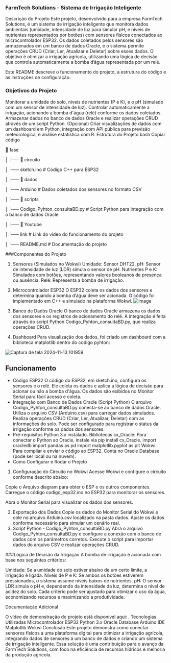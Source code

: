 ### FarmTech Solutions - Sistema de Irrigação Inteligente
Descrição do Projeto
Este projeto, desenvolvido para a empresa FarmTech Solutions, é um sistema de irrigação inteligente que monitora dados ambientais (umidade, intensidade de luz para simular pH, e níveis de nutrientes representados por botões) com sensores físicos conectados ao microcontrolador ESP32. Os dados coletados pelos sensores são armazenados em um banco de dados Oracle, e o sistema permite operações CRUD (Criar, Ler, Atualizar e Deletar) sobre esses dados. O objetivo é otimizar a irrigação agrícola, utilizando uma lógica de decisão que controla automaticamente a bomba d’água representada por um relé.

Este README descreve o funcionamento do projeto, a estrutura do código e as instruções de configuração.

### Objetivos do Projeto
Monitorar a umidade do solo, níveis de nutrientes (P e K), e o pH (simulado com um sensor de intensidade de luz).
Controlar automaticamente a irrigação, acionando a bomba d'água (relé) conforme os dados coletados.
Armazenar dados no banco de dados Oracle e realizar operações CRUD através de um script Python.
(Opcional) Criar visualizações de dados com um dashboard em Python, integração com API pública para previsão meteorológica, e análise estatística com R.
Estrutura do Projeto
bash
Copiar código


📂 fase

│
├── 📁 circuito

│   └── sketch.ino         # Código C++ para ESP32

│
├── 📁 dados

│   └── Arduino        # Dados coletados dos sensores no formato CSV

│
├── 📁 scripts

│   └── Codigo_Pyhton_consultaBD.py         # Script Python para integração com o banco de dados Oracle

│
├── 📁 Youtube

│   └── link         # Link do video do funcionamento do projeto

│
└── README.md                     # Documentação do projeto



###Componentes do Projeto
1. Sensores (Simulados no Wokwi)
Umidade: Sensor DHT22.
pH: Sensor de intensidade de luz (LDR) simula o sensor de pH.
Nutrientes P e K: Simulados com botões, representando valores booleanos de presença ou ausência.
Relé: Representa a bomba de irrigação.
2. Microcontrolador ESP32
O ESP32 coleta os dados dos sensores e determina quando a bomba d’água deve ser acionada. O código foi implementado em C++ e simulado na plataforma Wokwi.
![image](https://github.com/user-attachments/assets/c8e1aa07-ec04-425e-9b7d-e4adcd8c4de2)


4. Banco de Dados Oracle
O banco de dados Oracle armazena os dados dos sensores e os registros de acionamento do relé. A integração é feita através do script Python Codigo_Pyhton_consultaBD.py, que realiza operações CRUD.

5. Dashboard 
Para visualização dos dados, foi criado um dashboard com a  biblioteca matplotlib dentro do codigo pyhton:

![Captura de tela 2024-11-13 101959](https://github.com/user-attachments/assets/ba1efe27-fdfb-492a-adcb-ded18bde056d)

## Funcionamento
- Código ESP32
O código do ESP32, em sketch.ino, configura os sensores e o relé.
Ele coleta os dados e aplica a lógica de decisão para acionar ou não a bomba d'água.
Os dados são exibidos no Monitor Serial para fácil acesso e coleta.
- Integração com Banco de Dados Oracle (Script Python)
O arquivo Codigo_Pyhton_consultaBD.py conecta-se ao banco de dados Oracle.
Utiliza o arquivo CSV (Arduino.csv) para carregar dados simulados.
Realiza operações CRUD (Criar, Ler, Atualizar, Deletar) com as informações do solo.
Pode ser configurado para registrar o status da irrigação conforme os dados dos sensores.
- Pré-requisitos
Python 3.x instalado.
Bibliotecas cx_Oracle: Para conectar o Python ao Oracle, instale via pip install cx_Oracle.
import oracledb
import pandas as pd
import matplotlib.pyplot as plt
Wokwi: Para compilar e enviar o código ao ESP32.
Conta no Oracle Database (pode ser local ou na nuvem).
- Como Configurar e Rodar o Projeto
1. Configuração do Circuito no Wokwi
Acesse Wokwi e configure o circuito conforme descrito abaixo:

Copie o Arquivo diagram para obter o ESP e os outros componentes.
Carregue o código codigo_esp32.ino no ESP32 para monitorar os sensores.

Abra o Monitor Serial para visualizar os dados dos sensores.

2. Exportação dos Dados
Copie os dados do Monitor Serial do Wokwi e cole no arquivo Arduino.csv localizado na pasta dados.
Ajuste os dados conforme necessário para simular um cenário real.
3. Script Python - Codigo_Pyhton_consultaBD.py
Abra o arquivo Codigo_Pyhton_consultaBD.py e configure a conexão com o banco de dados com os parâmetros corretos.
Execute o script para importar dados do arquivo CSV e realizar operações CRUD.


###Lógica de Decisão da Irrigação
A bomba de irrigação é acionada com base nos seguintes critérios:

Umidade: Se a umidade do solo estiver abaixo de um certo limite, a irrigação é ligada.
Níveis de P e K: Se ambos os botões estiverem pressionados, o sistema assume níveis baixos de nutrientes.
pH: O sensor LDR simula o pH e, dependendo da intensidade da luz, determina o nível de acidez do solo.
Cada critério pode ser ajustado para otimizar o uso da água, economizando recursos e maximizando a produtividade.

Documentação Adicional

O vídeo de demonstração do projeto está disponível aqui: .
Tecnologias Utilizadas
Microcontrolador ESP32
Python 3.x
Oracle Database
Arduino IDE
Matplotlib
Wokwi
Conclusão
Este projeto demonstra como conectar sensores físicos a uma plataforma digital para otimizar a irrigação agrícola, integrando dados de sensores a um banco de dados e criando um sistema de irrigação inteligente. Essa solução é uma contribuição para o avanço da FarmTech Solutions, com foco na eficiência de recursos hídricos e melhoria da produção agrícola.
